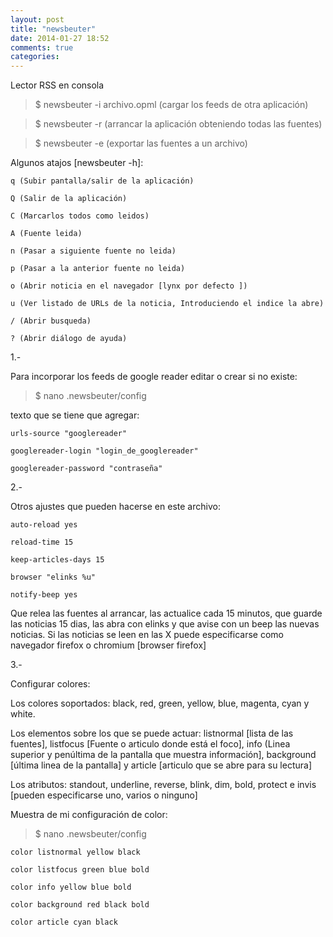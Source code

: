 ```yaml
---
layout: post
title: "newsbeuter"
date: 2014-01-27 18:52
comments: true
categories: 
---
```

Lector RSS en consola

>$ newsbeuter -i archivo.opml  (cargar los feeds de otra aplicación)

>$ newsbeuter -r (arrancar la aplicación obteniendo todas las fuentes)

>$ newsbeuter -e (exportar las fuentes a un archivo)

Algunos atajos [newsbeuter -h]:

	q (Subir pantalla/salir de la aplicación)

	Q (Salir de la aplicación)

	C (Marcarlos todos como leidos)

	A (Fuente leida)

	n (Pasar a siguiente fuente no leida)

	p (Pasar a la anterior fuente no leida)

	o (Abrir noticia en el navegador [lynx por defecto ])

	u (Ver listado de URLs de la noticia, Introduciendo el indice la abre)

	/ (Abrir busqueda)

	? (Abrir diálogo de ayuda)

1.-

Para incorporar los feeds de google reader editar o crear si no existe:

>$ nano .newsbeuter/config 

texto que se tiene que agregar:

	urls-source "googlereader" 

	googlereader-login "login_de_googlereader" 

	googlereader-password "contraseña"

2.-

Otros ajustes que pueden hacerse en este archivo:

	auto-reload yes 

	reload-time 15 

	keep-articles-days 15 

	browser "elinks %u"

	notify-beep yes

Que relea las fuentes al arrancar, las actualice cada 15 minutos, que guarde las noticias 15 dias, las abra con elinks y que avise con un beep las nuevas noticias. Si las noticias se leen en las X puede especificarse como navegador firefox o chromium [browser firefox]

3.-

Configurar colores:

Los colores soportados: black, red, green, yellow, blue, magenta, cyan y white. 

Los elementos sobre los que se puede actuar: listnormal [lista de las fuentes], listfocus [Fuente o articulo donde está el foco], info (Linea superior y penúltima de la pantalla que muestra información], background [última linea de la pantalla] y article [articulo que se abre para su lectura]

Los atributos: standout, underline, reverse, blink, dim, bold, protect e invis [pueden especificarse uno, varios o ninguno]

Muestra de mi configuración de color:

>$ nano .newsbeuter/config

	color listnormal yellow black

	color listfocus green blue bold

	color info yellow blue bold

	color background red black bold

	color article cyan black

